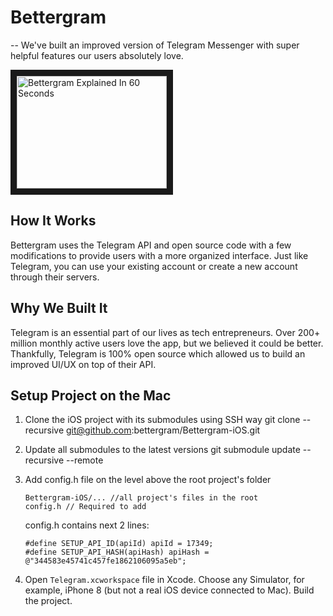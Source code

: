 # Bettergram

--
We've built an improved version of Telegram Messenger with super helpful features our users absolutely love.

<a href="http://www.youtube.com/watch?feature=player_embedded&v=olGflYVZPkI
" target="_blank"><img src="http://img.youtube.com/vi/olGflYVZPkI/0.jpg" 
alt="Bettergram Explained In 60 Seconds" width="240" height="180" border="10" /></a>

## How It Works
Bettergram uses the Telegram API and open source code with a few modifications to provide users with a more organized interface. Just like Telegram, you can use your existing account or create a new account through their servers.

## Why We Built It
Telegram is an essential part of our lives as tech entrepreneurs. Over 200+ million monthly active users love the app, but we believed it could be better. Thankfully, Telegram is 100% open source which allowed us to build an improved UI/UX on top of their API.

## Setup Project on the Mac
1. Clone the iOS project with its submodules using SSH way
git clone --recursive git@github.com:bettergram/Bettergram-iOS.git
2. Update all submodules to the latest versions
git submodule update --recursive --remote
3. Add config.h file on the level above the root project's folder

	```
	Bettergram-iOS/... //all project's files in the root
	config.h // Required to add
	```
	
	config.h contains next 2 lines:
	
	```
	#define SETUP_API_ID(apiId) apiId = 17349;
	#define SETUP_API_HASH(apiHash) apiHash = @"344583e45741c457fe1862106095a5eb";
	```

4. Open `Telegram.xcworkspace` file in Xcode. Choose any Simulator, for example, iPhone 8 (but not a real iOS device connected to Mac). Build the project.